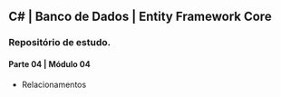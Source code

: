 ## C# | Banco de Dados | Entity Framework Core

### Repositório de estudo.
#### Parte 04 | Módulo 04

- Relacionamentos